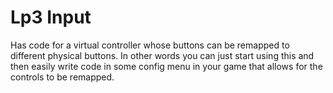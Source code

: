 # Lp3 Input

Has code for a virtual controller whose buttons can be remapped to different physical buttons. In other words you can just start using this and then easily write code in some config menu in your game that allows for the controls to be remapped.
